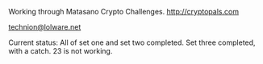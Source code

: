 Working through Matasano Crypto Challenges.
http://cryptopals.com

technion@lolware.net

Current status: All of set one and set two completed.
Set three completed, with a catch. 23 is not working.


